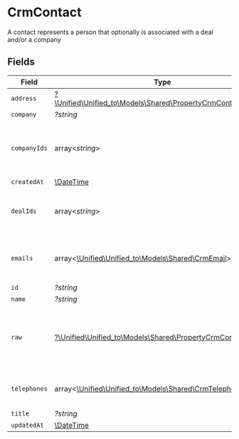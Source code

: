# CrmContact

A contact represents a person that optionally is associated with a deal and/or a company


## Fields

| Field                                                                                                            | Type                                                                                                             | Required                                                                                                         | Description                                                                                                      |
| ---------------------------------------------------------------------------------------------------------------- | ---------------------------------------------------------------------------------------------------------------- | ---------------------------------------------------------------------------------------------------------------- | ---------------------------------------------------------------------------------------------------------------- |
| `address`                                                                                                        | [?\Unified\Unified_to\Models\Shared\PropertyCrmContactAddress](../../Models/Shared/PropertyCrmContactAddress.md) | :heavy_minus_sign:                                                                                               | N/A                                                                                                              |
| `company`                                                                                                        | *?string*                                                                                                        | :heavy_minus_sign:                                                                                               | N/A                                                                                                              |
| `companyIds`                                                                                                     | array<*string*>                                                                                                  | :heavy_minus_sign:                                                                                               | An array of company IDs associated with this contact                                                             |
| `createdAt`                                                                                                      | [\DateTime](https://www.php.net/manual/en/class.datetime.php)                                                    | :heavy_minus_sign:                                                                                               | N/A                                                                                                              |
| `dealIds`                                                                                                        | array<*string*>                                                                                                  | :heavy_minus_sign:                                                                                               | An array of deal IDs associated with this contact                                                                |
| `emails`                                                                                                         | array<[\Unified\Unified_to\Models\Shared\CrmEmail](../../Models/Shared/CrmEmail.md)>                             | :heavy_minus_sign:                                                                                               | An array of email addresses for this contact                                                                     |
| `id`                                                                                                             | *?string*                                                                                                        | :heavy_minus_sign:                                                                                               | N/A                                                                                                              |
| `name`                                                                                                           | *?string*                                                                                                        | :heavy_minus_sign:                                                                                               | N/A                                                                                                              |
| `raw`                                                                                                            | [?\Unified\Unified_to\Models\Shared\PropertyCrmContactRaw](../../Models/Shared/PropertyCrmContactRaw.md)         | :heavy_minus_sign:                                                                                               | The raw data returned by the integration for this contact                                                        |
| `telephones`                                                                                                     | array<[\Unified\Unified_to\Models\Shared\CrmTelephone](../../Models/Shared/CrmTelephone.md)>                     | :heavy_minus_sign:                                                                                               | An array of telephones for this contact                                                                          |
| `title`                                                                                                          | *?string*                                                                                                        | :heavy_minus_sign:                                                                                               | N/A                                                                                                              |
| `updatedAt`                                                                                                      | [\DateTime](https://www.php.net/manual/en/class.datetime.php)                                                    | :heavy_minus_sign:                                                                                               | N/A                                                                                                              |